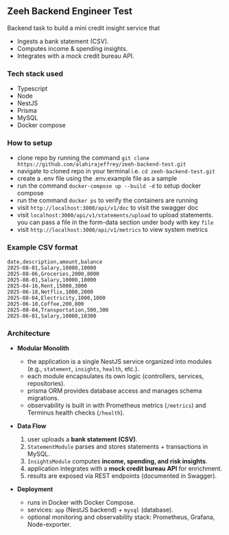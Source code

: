 ## Zeeh Backend Engineer Test

Backend task to build a mini credit insight service that

- Ingests a bank statement (CSV).
- Computes income & spending insights.
- Integrates with a mock credit bureau API.

### Tech stack used

- Typescript
- Node
- NestJS
- Prisma
- MySQL
- Docker compose

### How to setup

- clone repo by running the command `git clone https://github.com/alahirajeffrey/zeeh-backend-test.git`
- navigate to cloned repo in your terminal i.e. `cd zeeh-backend-test.git`
- create a .env file using the .env.example file as a sample
- run the command `docker-compose up --build -d` to setup docker compose
- run the command `docker ps` to verify the containers are running
- visit `http://localhost:3000/api/v1/doc` to visit the swagger doc
- visit `localhost:3000/api/v1/statements/upload` to upload statements. you can pass a file in the form-data section under body with key `file`
- visit `http://localhost:3000/api/v1/metrics` to view system metrics

### Example CSV format

```
date,description,amount,balance
2025-08-01,Salary,10000,10000
2025-08-06,Groceries,2000,8000
2025-08-01,Salary,10000,18000
2025-04-16,Rent,15000,3000
2025-06-18,Netflix,1000,2000
2025-08-04,Electricity,1000,1000
2025-06-10,Coffee,200,800
2025-08-04,Transportation,500,300
2025-06-01,Salary,10000,10300
```

### Architecture

- **Modular Monolith**
  - the application is a single NestJS service organized into modules (e.g., `statement`, `insights`, `health`, etc.).
  - each module encapsulates its own logic (controllers, services, repositories).
  - prisma ORM provides database access and manages schema migrations.
  - observability is built in with Prometheus metrics (`/metrics`) and Terminus health checks (`/health`).

- **Data Flow**
  1. user uploads a **bank statement (CSV)**.
  2. `StatementModule` parses and stores statements + transactions in MySQL.
  3. `InsightsModule` computes **income, spending, and risk insights**.
  4. application integrates with a **mock credit bureau API** for enrichment.
  5. results are exposed via REST endpoints (documented in Swagger).

- **Deployment**
  - runs in Docker with Docker Compose.
  - services: `app` (NestJS backend) + `mysql` (database).
  - optional monitoring and observability stack: Prometheus, Grafana, Node-exporter.
